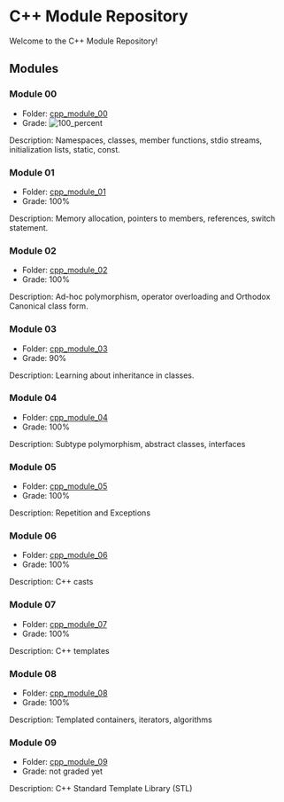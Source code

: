 # C++ Module Repository

Welcome to the C++ Module Repository!

## Modules

### Module 00

- Folder: [cpp_module_00](cpp_module_00/)
- Grade: ![100_percent](https://github.com/t-pereira06/42_cpp_modules/assets/118270669/adeaa1d5-9340-48d1-b42c-a8e7a9296098)


Description: Namespaces, classes, member functions, stdio streams, initialization lists, static, const.

### Module 01

- Folder: [cpp_module_01](cpp_module_01/)
- Grade: 100%

Description: Memory allocation, pointers to members, references, switch statement.

### Module 02

- Folder: [cpp_module_02](cpp_module_02/)
- Grade: 100%

Description: Ad-hoc polymorphism, operator overloading and Orthodox Canonical class form.

### Module 03

- Folder: [cpp_module_03](cpp_module_03/)
- Grade: 90%

Description: Learning about inheritance in classes.

### Module 04

- Folder: [cpp_module_04](cpp_module_04/)
- Grade: 100%

Description: Subtype polymorphism, abstract classes, interfaces

### Module 05

- Folder: [cpp_module_05](cpp_module_05/)
- Grade: 100%

Description: Repetition and Exceptions

### Module 06

- Folder: [cpp_module_06](cpp_module_06/)
- Grade: 100%

Description: C++ casts

### Module 07

- Folder: [cpp_module_07](cpp_module_07/)
- Grade: 100%

Description: C++ templates

### Module 08

- Folder: [cpp_module_08](cpp_module_08/)
- Grade: 100%

Description: Templated containers, iterators, algorithms

### Module 09

- Folder: [cpp_module_09](cpp_module_09/)
- Grade: not graded yet

Description: C++ Standard Template Library (STL)
